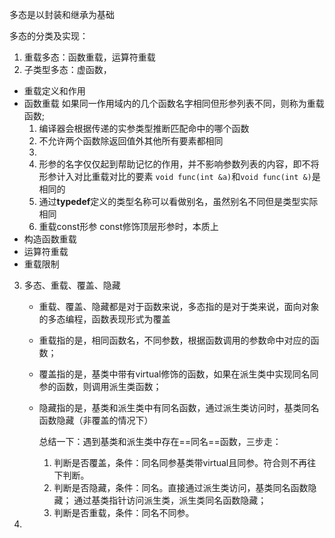 

多态是以封装和继承为基础

多态的分类及实现：

1. 重载多态：函数重载，运算符重载
2. 子类型多态：虚函数，

* 重载定义和作用
* 函数重载
  如果同一作用域内的几个函数名字相同但形参列表不同，则称为重载函数;
  1. 编译器会根据传递的实参类型推断匹配命中的哪个函数
  2. 不允许两个函数除返回值外其他所有要素都相同
  3. 
  4. 形参的名字仅仅起到帮助记忆的作用，并不影响参数列表的内容，即不将形参计入对比重载对比的要素
     `void func(int &a)`和`void func(int &)`是相同的
  5. 通过**typedef**定义的类型名称可以看做别名，虽然别名不同但是类型实际相同
  6. 重载const形参
     const修饰顶层形参时，本质上
* 构造函数重载
* 运算符重载
* 重载限制

3. 多态、重载、覆盖、隐藏

   * 重载、覆盖、隐藏都是对于函数来说，多态指的是对于类来说，面向对象的多态编程，函数表现形式为覆盖

   * 重载指的是，相同函数名，不同参数，根据函数调用的参数命中对应的函数；

   * 覆盖指的是，基类中带有virtual修饰的函数，如果在派生类中实现同名同参的函数，则调用派生类函数；

   * 隐藏指的是，基类和派生类中有同名函数，通过派生类访问时，基类同名函数隐藏（非覆盖的情况下）

     总结一下：遇到基类和派生类中存在==同名==函数，三步走：

     1. 判断是否覆盖，条件：同名同参基类带virtual且同参。符合则不再往下判断。
     2. 判断是否隐藏，条件：同名。直接通过派生类访问，基类同名函数隐藏；
        通过基类指针访问派生类，派生类同名函数隐藏；
     3. 判断是否重载，条件：同名不同参。

4. 

